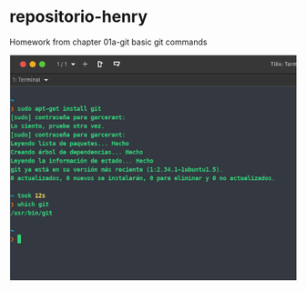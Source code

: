 # repositorio-henry
Homework from chapter 01a-git basic git commands

![Instalación de Git - en Linux](src/assets/img-process/01.Instalacion_git.png)
